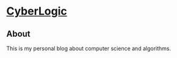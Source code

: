 # [CyberLogic](https://vl01s.github.io)
## About
This is my personal blog about computer science and algorithms.
